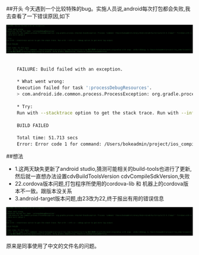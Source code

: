 ##开头
    今天遇到一个比较特殊的bug。实施人员说,android每次打包都会失败,我去查看了一下错误原因,如下
    
![Alt text](../img/aapt-error.png "appt错误信息")

```sh

    FAILURE: Build failed with an exception.
    
    * What went wrong:
    Execution failed for task ':processDebugResources'.
    > com.android.ide.common.process.ProcessException: org.gradle.process.internal.ExecException: Process 'command '/Users/bokeadmin/Library/Android/sdk/build-tools/23.0.3/aapt'' finished with non-zero exit value 1
    
    * Try:
    Run with --stacktrace option to get the stack trace. Run with --info or --debug option to get more log output.
    
    BUILD FAILED
    
    Total time: 51.713 secs
    Error: Error code 1 for command: /Users/bokeadmin/project/ios_compile/pack2/working/紫江商贸/platforms/android/gradlew with args: cdvBuildDebug,-b,/Users/bokeadmin/project/ios_compile/pack2/working/紫江商贸/platforms/android/build.gradle,-Dorg.gradle.daemon=true,-Pandroid.useDeprecatedNdk=true

```

##想法

 - 1.这两天缺失更新了android studio,猜测可能相关的build-tools也进行了更新,然后就一直想办法设置cdvBuildToolsVersion cdvCompileSdkVersion,失败
 - 22.cordova版本问题,打包程序所使用的cordova-lib 和 机器上的cordova版本不一致。跟版本没关系
 - 3.android-target版本问题,由23改为22,终于报出有用的错误信息
 
 ![Alt text](../img/aapt-error.png "有用的错误信息")
 
 原来是同事使用了中文的文件名的问题。
 
 ~~~~(>_<)~~~~
 
